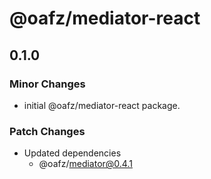 # @oafz/mediator-react

## 0.1.0

### Minor Changes

- initial @oafz/mediator-react package.

### Patch Changes

- Updated dependencies
  - @oafz/mediator@0.4.1
